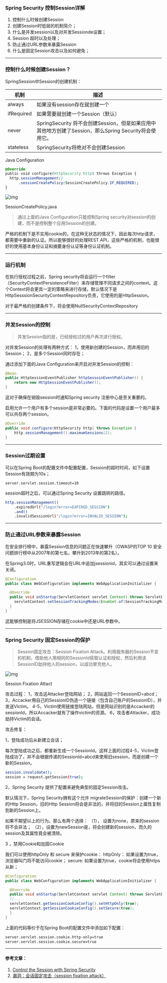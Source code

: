 

### Spring Security 控制Session详解

1. 控制什么时候创建Session
2. 创建Session时低层的机制简介；
3. 什么是并发session以及对并发Sessionde设置；
4. Session 超时以及处理；
5. 防止通过URL参数来暴露Session
6. 什么是固定Session攻击以及如何避免；

------

### 控制什么时候创建Session？

SpringSession中Session的创建机制：

| 机制       | 描述                                                         |
| ---------- | ------------------------------------------------------------ |
| always     | 如果没有session存在就创建一个                                |
| ifRequired | 如果需要就创建一个Session（默认）                            |
| never      | SpringSecurity 将不会创建Session，但是如果应用中其他地方创建了Session，那么Spring Security将会使用它。 |
| stateless  | SpringSecurity将绝对不会创建Session                          |

Java Configuration

```css
@Override
public void configure(HttpSecurity http) throws Exception {
  http.sessionManagement()
      .sessionCreatePolicy(SessionCreatePolicy.IF_REQUIRED);
}
```



![img](https:////upload-images.jianshu.io/upload_images/1813825-2be6393f5ce46fb5.png?imageMogr2/auto-orient/strip|imageView2/2/w/960/format/webp)

SessionCreatePolicy.java

> 通过上面的Java Configuration只能控制Spring security对session的创建，而不是控制整个应用Session的创建。

严格的机制下是不实用cookie的，在这种无状态的情况下，因此每次http请求，都需要中重新的认证。所以能够很好的处理REST API，这些严格的机制，也能很好的使用基本身份认证和摘要身份认证等身份认证机制。

------

### 运行机制

在执行授权过程之前，Spring security将会运行一个filter（SecurityContextPersistenceFilter）来存储管理不同请求之间的context。这个Context将会更具一定的策略来进行存储，默认情况下是HttpSesssionSecurityContextRepository负责，它使用的是HttpSession。

对于最严格的创建条件下，将会使用NullSecurityContextRepository

------

### 并发Session的控制

> 并发Session指的是，已经授权过的用户再次进行授权。

对并发Session的处理有两种方式：
 1，使用新创建的Session，而弃用旧的Session；
 2，是多个Session同时存在；

通过添加下面的Java Configuration来开启对并发Session的控制：

```java
@Bean
public HttpSessionEventPublisher httpSessoinEventPublisher() {
    return new HttpSessionEventPublisher();
}
```

这对于确保在销毁session时通知Spring security 注册中心是至关重要的。

启用允许一个用户有多个session是非常必要的。下面的代码是设置一个用户最多可以共存两个session。

```java
@Override
public void configure(HttpSecurity http) throws Exception {
    http.sessionManagement().maximumSessions(2);
}
```

------

### Session过期设置

可以在Spring Boot的配置文件中配置配置，Session的超时时间，如下设置Session有效期为10s；

```undefined
server.servlet.session.timeout=10
```

session超时之后，可以通过Spring Security 设置跳转的路径。

```bash
http.sessionManagement()
    .expiredUrl("/login?error=EXPIRED_SESSION")
    .and()
    .invalidSessionUrl("/login?error=INVALID_SESSION");
```

------

### 防止通过URL参数来暴露Session

在安全排行榜中，暴露Session信息的问题正在快速攀升（OWASP的TOP 10 安全问题排行榜中从2007年的第七名，攀升到2013年的第2名）。

在Spring3.0时，URL重写逻辑会在URL中追加jsessionid，其实可以通过设置来关闭。

```java
@Configuration
public class WebConfiguration implements WebApplicationInitializer {

  @Override
  public void onStartup(ServletContext servlet Context) throws ServletException {
    servletContext.setSessionTrackingModes(EnumSet.of(SessionTrackingMode.COOKIE));
  }
}
```

这能够控制是将JSESSION存储在cookie中还是URL参数中。

------

### Spring Security 固定Session的保护

> Session固定攻击：Session Fixation Attack。利用服务器的Session不变的机制，借助他人用相同的SessionId获取认证和授权，然后利用该SessionID劫持他人的session，以成功冒充他人。



![img](https:////upload-images.jianshu.io/upload_images/1813825-22692c1f1dd7d8f4.png?imageMogr2/auto-orient/strip|imageView2/2/w/567/format/webp)

Session Fixation Attact

攻击过程：
 1，攻击这Attacker登陆网站；
 2，网站返回一个SessionID=abcd；
 3，Accacker用自己的SessionID伪造一个链接（包含自己账户的SessionID），并发送Victim。
 4-5，Victim使用链接登陆网站，但是网站识别的是Accacker的sessionId，所以Accacker就有了操作victim的资源。
 6，攻击者Attacker，成功劫持Victim的会话。

攻击修复：

1，登陆成功后从新建立会话；

每次登陆成功之后，都重新生成一个SessionId。这样上面的过程4-5，Victim登陆成功了，并不会根据传递的SessionId=abcd来使用旧session，而是创建一个新的Session。

```bash
session.invalidate();
session = request.getSession(true);
```

2，Spring Security 提供了配置来避免典型的固定Session攻击。

默认情况下，Spring Security拥有这个允许 migrateSession的保护：创建一个新的Http Session，旧的Http Session将会是非法的，并将旧的Session上属性复制到新的Session上。

如果不期望以上的行为。那么有两个选择：
 （1）， 设置为none，原来的session将不会非法；
 （2），设置为newSession是，将会创建新的session，而久的session及其属性竟会被清除。

3 ，禁用Cookie和加固Cookie

我们可以使用httpOnly 和 secure 来保护cookie：
 httpOnly： 如果设置为true，浏览器叫门将不能访问cookie；
 secure: 如果设置为true，cookie将会使用https从新；

```java
@Configuration
public class WebConfiguration implements WebApplicationInitializer {

  @Override
  public void onStartup(ServletContext servlet Context) throws ServletException {
  //...      
  servletContext.getSessionCookieConfig().setHttpOnly(true);
  servletContext.getSessionCookieConfig().setSecure(true);
  }
}
```

上面的代码等价于在Spring Boot的配置文件中添加如下配置：

```bash
server.servlet.session.cookie.http-only=true
server.servlet.session.cookie.secure=true
```

------

#### 参考文章：

1. [Control the Session with Spring Security](https://links.jianshu.com/go?to=https%3A%2F%2Fwww.baeldung.com%2Fspring-security-session)
2. [漏洞：会话固定攻击（session fixation attack）](https://www.jianshu.com/p/a5ed607cb48b)

